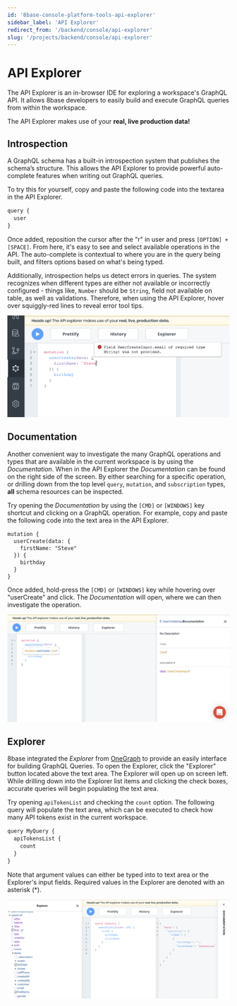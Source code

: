 ```yaml
---
id: '8base-console-platform-tools-api-explorer'
sidebar_label: 'API Explorer'
redirect_from: '/backend/console/api-explorer'
slug: '/projects/backend/console/api-explorer'
---
```


# API Explorer

The API Explorer is an in-browser IDE for exploring a workspace's GraphQL API. It allows 8base developers to easily build and execute GraphQL queries from within the workspace.

The API Explorer makes use of your **real, live production data!**

## Introspection

A GraphQL schema has a built-in introspection system that publishes the schema’s structure. This allows the API Explorer to provide powerful auto-complete features when writing out GraphQL queries.

To try this for yourself, copy and paste the following code into the textarea in the API Explorer.

```javascript
query {
  user
}
```

Once added, reposition the cursor after the "r" in user and press `[OPTION] + [SPACE]`. From here, it's easy to see and select available operations in the API. The auto-complete is contextual to where you are in the query being built, and filters options based on what's being typed.

Additionally, introspection helps us detect errors in queries. The system recognizes when different types are either not available or incorrectly configured - things like, `Number` should be `String`, field not available on table, as well as validations. Therefore, when using the API Explorer, hover over squiggly-red lines to reveal error tool tips.

![Tooltip showing error in API Explorer](./_images/api-explorer-tooltip-error.png)

## Documentation

Another convenient way to investigate the many GraphQL operations and types that are available in the current workspace is by using the _Documentation_. When in the API Explorer the _Documentation_ can be found on the right side of the screen. By either searching for a specific operation, or drilling down from the top level `query`, `mutation`, and `subscription` types, **all** schema resources can be inspected.

Try opening the _Documentation_ by using the `[CMD]` or `[WINDOWS]` key shortcut and clicking on a GraphQL operation. For example, copy and paste the following code into the text area in the API Explorer.

```
mutation {
  userCreate(data: {
    firstName: "Steve"
  }) {
    birthday
  }
}
```

Once added, hold-press the `[CMD]` or `[WINDOWS]` key while hovering over "userCreate" and click. The _Documentation_ will open, where we can then investigate the operation.

![Opening the documentation using keyboard shortcut](./_images/documentation-explorer-open-shortcut.png)

## Explorer

8base integrated the _Explorer_ from [OneGraph](https://www.onegraph.com/) to provide an easily interface for building GraphQL Queries. To open the Explorer, click the "Explorer" button located above the text area. The Explorer will open up on screen left. While drilling down into the Explorer list items and clicking the check boxes, accurate queries will begin populating the text area.

Try opening `apiTokenList` and checking the `count` option. The following query will populate the text area, which can be executed to check how many API tokens exist in the current workspace.

```javascript
query MyQuery {
  apiTokensList {
    count
  }
}
```

Note that argument values can either be typed into to text area or the Explorer's input fields. Required values in the Explorer are denoted with an asterisk (\*).

![Opening the documentation using keyboard shortcut](./_images/one-graph-explorer.png)
